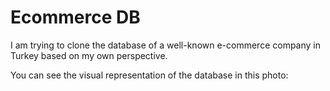 # Ecommerce DB
I am trying to clone the database of a well-known e-commerce company in Turkey
based on my own perspective.

You can see the visual representation of the database in this photo: 
